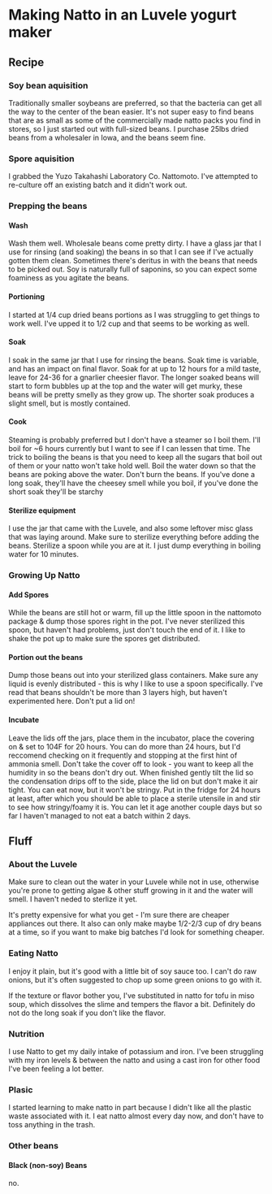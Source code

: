 # Making Natto in an Luvele yogurt maker

## Recipe

### Soy bean aquisition

Traditionally smaller soybeans are preferred, so that the bacteria can get all the way to the center of the bean easier. It's not super easy to find beans that are as small as some of the commercially made natto packs you find in stores, so I just started out with full-sized beans. I purchase 25lbs dried beans from a wholesaler in Iowa, and the beans seem fine.

### Spore aquisition
I grabbed the Yuzo Takahashi Laboratory Co. Nattomoto. I've attempted to re-culture off an existing batch and it didn't work out. 

### Prepping the beans

#### Wash
Wash them well. Wholesale beans come pretty dirty. I have a glass jar that I use for rinsing (and soaking) the beans in so that I can see if I've actually gotten them clean. Sometimes there's deritus in with the beans that needs to be picked out. Soy is naturally full of saponins, so you can expect some foaminess as you agitate the beans.

#### Portioning
I started at 1/4 cup dried beans portions as I was struggling to get things to work well. I've upped it to 1/2 cup and that seems to be working as well.

#### Soak

I soak in the same jar that I use for rinsing the beans. Soak time is variable, and has an impact on final flavor. Soak for at up to 12 hours for a mild taste, leave for 24-36 for a gnarlier cheesier flavor. The longer soaked beans will start to form bubbles up at the top and the water will get murky, these beans will be pretty smelly as they grow up. The shorter soak produces a slight smell, but is mostly contained.

#### Cook

Steaming is probably preferred but I don't have a steamer so I boil them. I'll boil for ~6 hours currently but I want to see if I can lessen that time. The trick to boiling the beans is that you need to keep all the sugars that boil out of them or your natto won't take hold well. Boil the water down so that the beans are poking above the water. Don't burn the beans. If you've done a long soak, they'll have the cheesey smell while you boil, if you've done the short soak they'll be starchy

#### Sterilize equipment

I use the jar that came with the Luvele, and also some leftover misc glass that was laying around. Make sure to sterilize everything before adding the beans. Sterilize a spoon while you are at it. I just dump everything in boiling water for 10 minutes.

### Growing Up Natto

#### Add Spores
While the beans are still hot or warm, fill up the little spoon in the nattomoto package & dump those spores right in the pot. I've never sterilized this spoon, but haven't had problems, just don't touch the end of it. I like to shake the pot up to make sure the spores get distributed.

#### Portion out the beans

Dump those beans out into your sterilized glass containers. Make sure any liquid is evenly distributed - this is why I like to use a spoon specifically. I've read that beans shouldn't be more than 3 layers high, but haven't experimented here. Don't put a lid on!

#### Incubate

Leave the lids off the jars, place them in the incubator, place the covering on & set to 104F for 20 hours. You can do more than 24 hours, but I'd reccomend checking on it frequently and stopping at the first hint of ammonia smell. Don't take the cover off to look - you want to keep all the humidity in so the beans don't dry out. When finished gently tilt the lid so the condensation drips off to the side, place the lid on but don't make it air tight. You can eat now, but it won't be stringy. Put in the fridge for 24 hours at least, after which you should be able to place a sterile utensile in and stir to see how stringy/foamy it is. You can let it age another couple days but so far I haven't managed to not eat a batch within 2 days.


## Fluff

### About the Luvele

Make sure to clean out the water in your Luvele while not in use, otherwise you're prone to getting algae & other stuff growing in it and the water will smell. I haven't neded to sterlize it yet.

It's pretty expensive for what you get - I'm sure there are cheaper appliances out there. It also can only make maybe 1/2-2/3 cup of dry beans at a time, so if you want to make big batches I'd look for something cheaper.

### Eating Natto
I enjoy it plain, but it's good with a little bit of soy sauce too. I can't do raw onions, but it's often suggested to chop up some green onions to go with it.

If the texture or flavor bother you, I've substituted in natto for tofu in miso soup, which dissolves the slime and tempers the flavor a bit. Definitely do not do the long soak if you don't like the flavor.

### Nutrition
I use Natto to get my daily intake of potassium and iron. I've been struggling with my iron levels & between the natto and using a cast iron for other food I've been feeling a lot better.

### Plasic
I started learning to make natto in part because I didn't like all the plastic waste associated with it. I eat natto almost every day now, and don't have to toss anything in the trash.

### Other beans

#### Black (non-soy) Beans
no.

